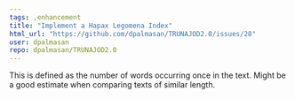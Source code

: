 ```yaml
---
tags: ,enhancement
title: "Implement a Hapax Legomena Index"
html_url: "https://github.com/dpalmasan/TRUNAJOD2.0/issues/28"
user: dpalmasan
repo: dpalmasan/TRUNAJOD2.0
---
```


This is defined as the number of words occurring once in the text. Might be a good estimate when comparing texts of similar length.